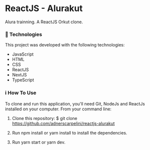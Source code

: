 # ReactJS - Alurakut
Alura trainning.
A ReactJS Orkut clone.


### 🚀 Technologies

This project was developed with the following technologies:
- JavaScript
- HTML
- CSS
- ReactJS
- NextJS
- TypeScript

### ℹ️ How To Use
To clone and run this application, you'll need Git, NodeJs and ReactJs installed on your computer. From your command line:

1. Clone this repository:  $ git clone
https://github.com/adnerscarpelini/reactjs-alurakut

2. Run npm install or yarn install to install the dependencies.
3. Run yarn start or yarn dev.
